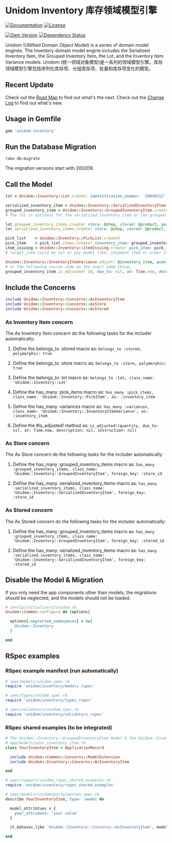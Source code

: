# Unidom Inventory 库存领域模型引擎

[![Documentation](http://img.shields.io/badge/docs-rdoc.info-blue.svg)](http://www.rubydoc.info/gems/unidom-inventory/frames)
[![License](https://img.shields.io/badge/license-MIT-green.svg)](http://opensource.org/licenses/MIT)

[![Gem Version](https://badge.fury.io/rb/unidom-inventory.svg)](https://badge.fury.io/rb/unidom-inventory)
[![Dependency Status](https://gemnasium.com/badges/github.com/topbitdu/unidom-inventory.svg)](https://gemnasium.com/github.com/topbitdu/unidom-inventory)

Unidom (UNIfied Domain Object Model) is a series of domain model engines. The Inventory domain model engine includes the Serialized Inventory Item, the Grouped Inventory Item, the Lot, and the Inventory Item Variance models.
Unidom (统一领域对象模型)是一系列的领域模型引擎。库存领域模型引擎包括序列化库存项、分组库存项、批量和库存项变化的模型。



## Recent Update

Check out the [Road Map](ROADMAP.md) to find out what's the next.
Check out the [Change Log](CHANGELOG.md) to find out what's new.



## Usage in Gemfile

```ruby
gem 'unidom-inventory'
```



## Run the Database Migration

```shell
rake db:migrate
```
The migration versions start with 200209.



## Call the Model

```ruby
lot = Unidom::Inventory::Lot.create! identification_number: '20040312', description: '1 more thing', instruction: 'Please note...'

serialized_inventory_item = Unidom::Inventory::SerializedInventoryItem.create! store: shop, stored: product, lot: lot, serial_number: '19840101'
grouped_inventory_item = Unidom::Inventory::GroupedInventoryItem.create! store: shop, stored: product, lot: lot, quantity: 100
# The lot is optional for the serialized inventory item or the grouped inventory item.

lot.grouped_inventory_items.create! store: @shop, stored: @product, quantity: 100
lot.serialized_inventory_items.create! store: @shop, stored: @product, serial_number: '19840101'

pick_list    = Unidom::Inventory::PickList.create!
pick_item    = pick_list.items.create! inventory_item: grouped_inventory_item, quantity: 100
item_issuing = Unidom::Inventory::ItemIssuing.create! pick_item: pick_item, inventory_item: grouped_inventory_item, target_item: nil
# target_item could be nil or any model like: shipment item or order item

Unidom::Inventory::InventoryItemVariance.adjust! @inventory_item, quantity: 1, due_to: nil, at: Time.now, description: nil, instruction: nil
# or the following source code do the exact same thing.
grouped_inventory_item.is_adjusted! 10, due_to: nil, at: Time.now, description: nil, instruction: nil
```



## Include the Concerns

```ruby
include Unidom::Inventory::Concerns::AsInventoryItem
include Unidom::Inventory::Concerns::AsStore
include Unidom::Inventory::Concerns::AsStored
```

### As Inventory Item concern

The As Inventory Item concern do the following tasks for the includer automatically:

1. Define the belongs_to :stored macro as: ``belongs_to :stored, polymorphic: true``

2. Define the belongs_to :store macro as: ``belongs_to :store, polymorphic: true``

3. Define the belongs_to :lot macro as: ``belongs_to :lot, class_name: 'Unidom::Inventory::Lot'``

4. Define the has_many :pick_items macro as: ``has_many :pick_items, class_name: 'Unidom::Inventory::PickItem', as: :inventory_item``

5. Define the has_many :variances macro as: ``has_many :variances, class_name: 'Unidom::Inventory::InventoryItemVariance', as: :inventory_item``

6. Define the #is_adjusted! method as: ``is_adjusted!(quantity, due_to: nil, at: Time.now, description: nil, instruction: nil)``

### As Store concern

The As Store concern do the following tasks for the includer automatically:

1. Define the has_many :grouped_inventory_items macro as: ``has_many :grouped_inventory_items, class_name: 'Unidom::Inventory::GroupedInventoryItem', foreign_key: :store_id``

2. Define the has_many :serialized_inventory_items macro as: ``has_many :serialized_inventory_items, class_name: 'Unidom::Inventory::SerializedInventoryItem', foreign_key: :store_id``

### As Stored concern

The As Stored concern do the following tasks for the includer automatically:

1. Define the has_many :grouped_inventory_items macro as: ``has_many :grouped_inventory_items, class_name: 'Unidom::Inventory::GroupedInventoryItem', foreign_key: :stored_id``

2. Define the has_many :serialized_inventory_items macro as: ``has_many :serialized_inventory_items, class_name: 'Unidom::Inventory::SerializedInventoryItem', foreign_key: :stored_id``



## Disable the Model & Migration

If you only need the app components other than models, the migrations should be neglected, and the models should not be loaded.
```ruby
# config/initializers/unidom.rb
Unidom::Common.configure do |options|

  options[:neglected_namespaces] = %w{
    Unidom::Inventory
  }

end
```



## RSpec examples

### RSpec example manifest (run automatically)

```ruby
# spec/models/unidom_spec.rb
require 'unidom/inventory/models_rspec'

# spec/types/unidom_spec.rb
require 'unidom/inventory/types_rspec'

# spec/validators/unidom_spec.rb
require 'unidom/inventory/validators_rspec'
```

### RSpec shared examples (to be integrated)

```ruby
# The Unidom::Inventory::GroupedInventoryItem model & the Unidom::Inventory::SerializedInventoryItem model already include the Unidom::Inventory::Concerns::AsInventoryItem concern
# app/models/your_inventory_item.rb
class YourInventoryItem < ApplicationRecord

  include Unidom::Common::Concerns::ModelExtension
  include Unidom::Inventory::Concerns::AsInventoryItem

end

# spec/support/unidom_rspec_shared_examples.rb
require 'unidom/inventory/rspec_shared_examples'

# spec/models/unidom/party/person_spec.rb
describe YourInventoryItem, type: :model do

  model_attribtues = {
    your_attribute: 'your value'
  }

  it_behaves_like 'Unidom::Inventory::Concerns::AsInventoryItem', model_attribtues

end
```
